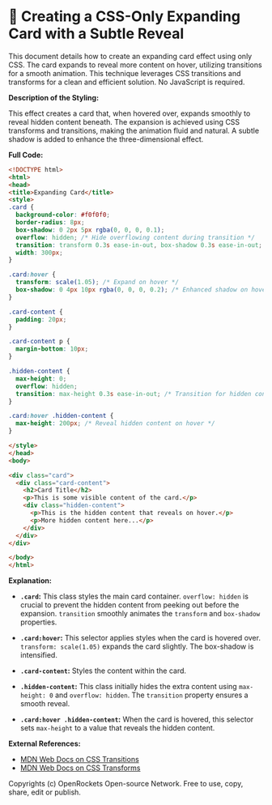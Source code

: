 # 🐞 Creating a CSS-Only Expanding Card with a Subtle Reveal


This document details how to create an expanding card effect using only CSS.  The card expands to reveal more content on hover, utilizing transitions for a smooth animation. This technique leverages CSS transitions and transforms for a clean and efficient solution.  No JavaScript is required.


**Description of the Styling:**

This effect creates a card that, when hovered over, expands smoothly to reveal hidden content beneath. The expansion is achieved using CSS transforms and transitions, making the animation fluid and natural.  A subtle shadow is added to enhance the three-dimensional effect.


**Full Code:**

```html
<!DOCTYPE html>
<html>
<head>
<title>Expanding Card</title>
<style>
.card {
  background-color: #f0f0f0;
  border-radius: 8px;
  box-shadow: 0 2px 5px rgba(0, 0, 0, 0.1);
  overflow: hidden; /* Hide overflowing content during transition */
  transition: transform 0.3s ease-in-out, box-shadow 0.3s ease-in-out; /* Smooth transition */
  width: 300px;
}

.card:hover {
  transform: scale(1.05); /* Expand on hover */
  box-shadow: 0 4px 10px rgba(0, 0, 0, 0.2); /* Enhanced shadow on hover */
}

.card-content {
  padding: 20px;
}

.card-content p {
  margin-bottom: 10px;
}

.hidden-content {
  max-height: 0;
  overflow: hidden;
  transition: max-height 0.3s ease-in-out; /* Transition for hidden content */
}

.card:hover .hidden-content {
  max-height: 200px; /* Reveal hidden content on hover */
}

</style>
</head>
<body>

<div class="card">
  <div class="card-content">
    <h2>Card Title</h2>
    <p>This is some visible content of the card.</p>
    <div class="hidden-content">
      <p>This is the hidden content that reveals on hover.</p>
      <p>More hidden content here...</p>
    </div>
  </div>
</div>

</body>
</html>
```


**Explanation:**

* **`.card`:**  This class styles the main card container.  `overflow: hidden` is crucial to prevent the hidden content from peeking out before the expansion.  `transition` smoothly animates the `transform` and `box-shadow` properties.

* **`.card:hover`:** This selector applies styles when the card is hovered over. `transform: scale(1.05)` expands the card slightly.  The box-shadow is intensified.

* **`.card-content`:** Styles the content within the card.

* **`.hidden-content`:** This class initially hides the extra content using `max-height: 0` and `overflow: hidden`. The `transition` property ensures a smooth reveal.

* **`.card:hover .hidden-content`:**  When the card is hovered, this selector sets `max-height` to a value that reveals the hidden content.


**External References:**

* [MDN Web Docs on CSS Transitions](https://developer.mozilla.org/en-US/docs/Web/CSS/transition)
* [MDN Web Docs on CSS Transforms](https://developer.mozilla.org/en-US/docs/Web/CSS/transform)


Copyrights (c) OpenRockets Open-source Network. Free to use, copy, share, edit or publish.

